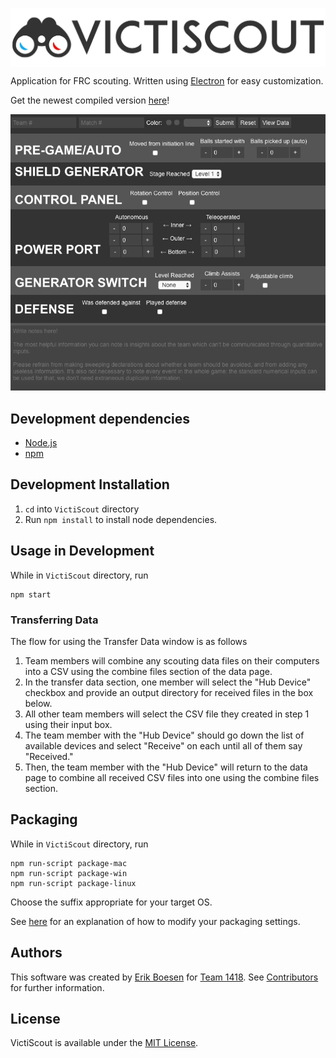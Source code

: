 [<img src="images/readme/header.png" align="center" alt="VictiScout">](https://github.com/frc1418/VictiScout)

Application for FRC scouting. Written using [Electron](http://electron.atom.io/) for easy customization.

Get the newest compiled version [here](https://github.com/frc1418/VictiScout/releases)!

![Screenshot](images/readme/screenshot.png)

## Development dependencies
* [Node.js](https://nodejs.org)
* [npm](https://npmjs.com)

## Development Installation
1. `cd` into `VictiScout` directory
2. Run `npm install` to install node dependencies.

## Usage in Development
While in `VictiScout` directory, run

    npm start

### Transferring Data
The flow for using the Transfer Data window is as follows
1. Team members will combine any scouting data files on their computers into a CSV using the combine files section of the data page.
2. In the transfer data section, one member will select the "Hub Device" checkbox and provide an output directory for received files in the box below.
3. All other team members will select the CSV file they created in step 1 using their input box.
4. The team member with the "Hub Device" should go down the list of available devices and select "Receive" on each until all of them say "Received."
5. Then, the team member with the "Hub Device" will return to the data page to combine all received CSV files into one using the combine files section.

## Packaging
While in `VictiScout` directory, run

    npm run-script package-mac
    npm run-script package-win
    npm run-script package-linux

Choose the suffix appropriate for your target OS.

See [here](https://github.com/electron-userland/electron-packager#readme) for an explanation of how to modify your packaging settings.

## Authors
This software was created by [Erik Boesen](https://github.com/ErikBoesen) for [Team 1418](https://github.com/frc1418). See [Contributors](https://github.com/frc1418/VictiScout/graphs/contributors) for further information.

## License
VictiScout is available under the [MIT License](LICENSE).
